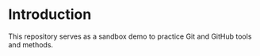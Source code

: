 # Introduction

This repository serves as a sandbox demo to practice Git and GitHub tools and methods.
